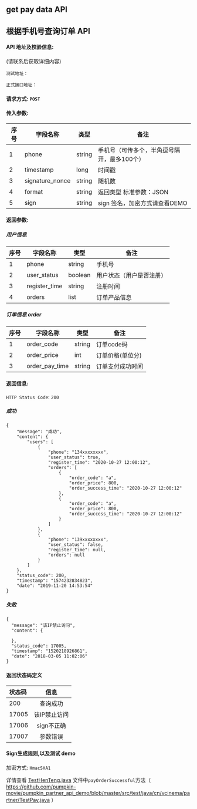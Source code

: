 
## get pay data API

## 根据手机号查询订单 API

#### API 地址及校验信息: 
(请联系后获取详细内容)

```
测试地址：
```

```
正式接口地址：
```

#### 请求方式: `POST`

#### 传入参数:

序号  | 字段名称 |   类型   | 备注
---- | ------- | ------ | -----
  1  |  phone    | string  | 手机号（可传多个，半角逗号隔开，最多100个）
  2  | timestamp | long   | 时间戳
  3  | signature_nonce  | string | 随机数
  4  | format    | string |  返回类型 标准参数：JSON
  5  | sign | string | sign 签名，加密方式请查看DEMO

#### 返回参数:
##### 用户信息
序号  | 字段名称 |   类型   | 备注
---- | ------- | ------ | -----
  1  | phone    | string  | 手机号
  2  | user_status | boolean | 用户状态（用户是否注册）
  3  | register_time | string | 注册时间
  4  | orders  | list | 订单产品信息

##### 订单信息 order
序号  | 字段名称 |   类型   | 备注
---- | ------- | ------ | -----
  1  | order_code    | string  | 订单code码
  2  | order_price | int | 订单价格(单位分)
  3  | order_pay_time | string | 订单支付成功时间


#### 返回信息:

`HTTP Status Code`: `200`

##### 成功

```
{
    "message": "成功",
    "content": {
        "users": [
            {
                "phone": "134xxxxxxxx",
                "user_status": true,
                "register_time": "2020-10-27 12:00:12",
                "orders": [
                    {
                        "order_code": "a",
                        "order_price": 800,
                        "order_success_time": "2020-10-27 12:00:12"
                    },
                    {
                        "order_code": "a",
                        "order_price": 800,
                        "order_success_time": "2020-10-27 12:00:12"
                    }
                ]
            },
            {
                "phone": "139xxxxxxxx",
                "user_status": false,
                "register_time": null,
                "orders": null
            }
        ]
    },
    "status_code": 200,
    "timestamp": "1574232834823",
    "date": "2019-11-20 14:53:54"
}
```

##### 失败

```
{
  "message": "该IP禁止访问",
  "content": {

  },
  "status_code": 17005,
  "timestamp": "1520218926861",
  "date": "2018-03-05 11:02:06"
}
```

#### 返回状态码定义

| 状态码  | 信息  |  
| :------------ |:---------------:| 
| 200      | 查询成功 | 
| 17005      | 该IP禁止访问        |
| 17006      | sign不正确        |
| 17007     | 参数错误        |


#### Sign生成规则,以及测试 demo

加密方式: `HmacSHA1`

详情查看 [TestHenTeng.java](https://github.com/pumpkin-movie/pumpkin_partner_api_demo/blob/master/src/test/java/cn/vcinema/partner/TestHenTeng.java) 文件中`payOrderSuccessful`方法（ https://github.com/pumpkin-movie/pumpkin_partner_api_demo/blob/master/src/test/java/cn/vcinema/partner/TestPay.java ）

